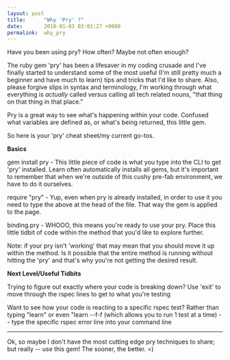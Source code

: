 ```yaml
---
layout: post
title:      "Why 'Pry' ?"
date:       2018-01-03 03:01:27 +0000
permalink:  why_pry
---
```



Have you been using pry? How often? Maybe not often enough?

The ruby gem 'pry' has been a lifesaver in my coding crusade and I've finally started to understand some of the most useful (I'm still pretty much a beginner and have much to learn) tips and tricks that I'd like to share. Also, please forgive slips in syntax and terminology, I'm working through what everything is *actually* called versus calling all tech related nouns, "that thing on that thing in that place."

Pry is a great way to see what's happening within your code. Confused what variables are defined as, or what's being returned, this little gem.

So here is your 'pry' cheat sheet/my current go-tos.

**Basics**

gem install pry - 
This little piece of code is what you type into the CLI to get 'pry' installed. Learn often automatically installs all gems, but it's important to remember that when we're outside of this cushy pre-fab environment, we have to do it ourselves.

require "pry" - 
Yup, even when pry is already installed, in order to use it you need to type the above at the head of the file. That way the gem is applied to the page.

binding.pry - 
WHOOO, this means you're ready to use your pry. Place this little tidbit of code within the method that you'd like to explore further. 

Note: if your pry isn't 'working' that may mean that you should move it up within the method. Is it possible that the entire method is running without hitting the 'pry' and that's why you're not getting the desired result.

**Next Level/Useful Tidbits**

Trying to figure out exactly where your code is breaking down? 
Use 'exit' to move through the rspec lines to get to what you're testing

Want to see how your code is reacting to a specific rspec test?
Rather than typing "learn"  or even "learn --f-f (which allows you to run 1 test at a time) -- type the specific rspec error line into your command line


---------
Ok, so maybe I don't have the most cutting edge pry techniques to share; but really -- use this gem! The sooner, the better. =)


